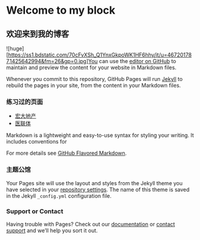 # Welcome to my block 
##                欢迎来到我的博客
![huge][https://ss1.bdstatic.com/70cFvXSh_Q1YnxGkpoWK1HF6hhy/it/u=467201787,1425642994&fm=26&gp=0.jpg]You can use the [editor on GitHub](https://github.com/baiyis/baiyis.github.io/edit/master/README.md) to maintain and preview the content for your website in Markdown files.

Whenever you commit to this repository, GitHub Pages will run [Jekyll](https://jekyllrb.com/) to rebuild the pages in your site, from the content in your Markdown files.

### 练习过的页面

* [宏大地产](https://baiyis.github.io/hongdadichan/src/html/index.html)
* [医联体](https://baiyis.github.io/yilianti/dist/html/index.html)

Markdown is a lightweight and easy-to-use syntax for styling your writing. It includes conventions for

For more details see [GitHub Flavored Markdown](https://guides.github.com/features/mastering-markdown/).

### 主题公馆
Your Pages site will use the layout and styles from the Jekyll theme you have selected in your [repository settings](https://github.com/baiyis/baiyis.github.io/settings). The name of this theme is saved in the Jekyll `_config.yml` configuration file.

### Support or Contact

Having trouble with Pages? Check out our [documentation](https://help.github.com/categories/github-pages-basics/) or [contact support](https://github.com/contact) and we’ll help you sort it out.
